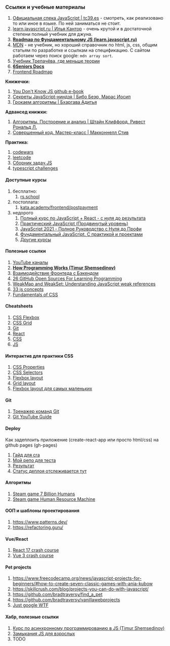 ### Ссылки и учебные материалы
1. [Официальная спека JavaScript | tc39.es](https://tc39.es/ecma262/) - смотреть, как реализовано то или иное в языке. По ней заниматься не стоит.
2. [learn.javascript.ru | Илья Кантор](https://learn.javascript.ru/) - очень крутой и в достаточной степени полный учебник для джуна.
3. **[Roadmap по Фундаментальному JS (learn.javascript.ru)](https://maximumjavascript.github.io/roadmap/)**
4. [MDN](https://developer.mozilla.org/ru/) - не учебник, но хороший cправочник по html, js, css, общим статьям по разработке и ссылкам на спецификацию. С сайтом работаем через поиск google:  `mdn array sort`.
5. [Учебник Трепачёва, где меньше теории](http://code.mu/ru/javascript/book/prime/)
6. **[6Seniors Docs](https://ancaiman.github.io/6-seniors-docs)**
7. [Frontend Roadmap](https://roadmap.sh/frontend)

**Книжечки:**
1. [You Don't Know JS github e-book](https://github.com/azat-io/you-dont-know-js-ru)
2. [Секреты JavaScript-ниндзя | Бибо Беэр, Марас Иосип](https://www.ozon.ru/product/sekrety-javascript-nindzya-142089820/?sh=KUY5VpoB)
3. [Грокаем алгоритмы | Бхаргава Адитья](https://www.ozon.ru/product/grokaem-algoritmy-illyustrirovannoe-posobie-dlya-programmistov-i-lyubopytstvuyushchih-139296295/?sh=5LL2VBN_oA)

**Адвансед книжки:**
1. [Алгоритмы. Построение и анализ | Штайн Клиффорд, Ривест Рональд Л.](https://www.ozon.ru/product/algoritmy-postroenie-i-analiz-33769775/?sh=5_6rVRLbNg)
2. [Cовершенный код. Мастер-класс | Макконнелл Стив](https://www.ozon.ru/product/sovershennyy-kod-master-klass-138437220/?sh=5_6rVeeZqA)

**Практика:**
1. [codewars](https://www.codewars.com/dashboard)
2. [leetcode](https://leetcode.com/)
3. [Сборник задач JS](https://github.com/lydiahallie/javascript-questions/blob/master/ru-RU/README.md)
4. [typescript challenges](https://github.com/type-challenges/type-challenges)

#### Доступные курсы
1. бесплатно: 
    1. [rs.school](https://rs.school/js)
2. постоплата: 
    1. [kata.academy/frontend/postpayment](https://kata.academy/frontend/postpayment)
3. недорого
    1. [Полный курс по JavaScript + React - с нуля до результата](https://www.udemy.com/course/javascript_full/)
    2. [Практический JavaScript (Продвинутый уровень)](https://www.udemy.com/course/javascript_practice/)
    3. [JavaScript 2021 - Полное Руководство с Нуля до Профи](https://www.udemy.com/course/javascript-full-guide/)
    4. [Фундаментальный JavaScript. С практикой и проектами](https://www.udemy.com/course/fundamental-javascript/)
    5. [Другие курсы](https://www.udemy.com/topic/javascript/)

#### Полезные ссылки
1. [YouTube каналы](https://www.youtube.com/channel/UCNj7cgRX4_ZqnT24WqJRKpA/channels)
2. **[How Programming Works (Timur Shemsedinov)](https://github.com/HowProgrammingWorks/Index)**
3. [Взаимодействие Фронтеда с Бэкендом](https://youtu.be/3ZndZCQr710)
4. [26 GitHub Open Sources For Learning Programming](https://javascript.plainenglish.io/26-github-open-sources-for-learning-programming-4d0021d9f336)
5. [WeakMap and WeakSet: Understanding JavaScript weak references](https://blog.logrocket.com/weakmap-weakset-understanding-javascript-weak-references/)
6. [33 js concepts](https://github.com/leonardomso/33-js-concepts)
7. [Fundamentals of CSS](https://youtu.be/yMEjLBKyvEg)

#### Cheatsheets
1. [CSS Flexbox](https://flexbox.malven.co/)
2. [CSS Grid](https://grid.malven.co/)
3. [Git](https://gitsheet.wtf/)
4. [React](http://www.developer-cheatsheets.com/react)
5. [CSS](https://websitesetup.org/css3-cheat-sheet/)
6. [JS](https://ilovecoding.org/blog/js-cheatsheet)

#### Интерактив для практики CSS 
1. [CSS Properties](https://codepip.com/games/css-surgeon/)
2. [CSS Selectors](https://flukeout.github.io/)
3. [Flexbox layout](https://flexboxfroggy.com/#ru)
4. [Grid layout](https://cssgridgarden.com/#ru)
5. [Flexbox layout для самых маленьких](http://www.flexboxdefense.com/)

#### Git
1. [Тренажер команд Git](https://learngitbranching.js.org/?locale=ru_RU)
2. [Git YouTube Guide](https://www.youtube.com/watch?v=SEvR78OhGtw)

#### Deploy
Как задеплоить приложение (create-react-app или просто html/css) на github pages (gh-pages)

1. [Гайд для cra](https://github.com/gitname/react-gh-pages)
2. [Мой репо для теста](https://github.com/maximumJavascript/test-deploy-cra)
3. [Результат](https://maximumjavascript.github.io/test-deploy-cra/)
4. [Статус деплоя отслеживается тут](https://github.com/maximumJavascript/test-deploy-cra/actions)

#### Алгоритмы
1. [Steam game 7 Billion Humans](https://store.steampowered.com/app/792100/7_Billion_Humans/)
2. [Steam game Human Resource Machine](https://store.steampowered.com/app/375820/Human_Resource_Machine/)

#### ООП и шаблоны проектирования
1. https://www.patterns.dev/
2. https://refactoring.guru/

#### Vue/React
1. [React 17 crash course](https://www.youtube.com/watch?v=w7ejDZ8SWv8)
2. [Vue 3 crash course](https://www.youtube.com/watch?v=qZXt1Aom3Cs)

#### Pet projects
1. https://www.freecodecamp.org/news/javascript-projects-for-beginners/#how-to-create-seven-classic-games-with-ania-kubow
2. https://skillcrush.com/blog/projects-you-can-do-with-javascript/
3. https://github.com/bradtraversy/find_a_pet
4. https://github.com/bradtraversy/vanillawebprojects
5. [Just google WTF](https://www.google.com/search?q=native+js+pet+projects&newwindow=1&ei=xdXVYdKdB5fzrgTP-oKYDA&ved=0ahUKEwiSlPzokZv1AhWXuYsKHU-9AMMQ4dUDCA4&uact=5&oq=native+js+pet+projects&gs_lcp=Cgdnd3Mtd2l6EAM6BwgAEEcQsANKBAhBGABKBAhGGABQ1gNYhQVg6AhoAXABeACAAVCIAZwBkgEBMpgBAKABAcgBCMABAQ&sclient=gws-wiz)

#### Хабр, полезные ссылки
1. [Курс по асинхронному программированию в JS (Timur Shemsedinov)](https://habr.com/ru/post/452974/) 
2. [Замыкания JS для взрослых](https://habr.com/ru/post/474852/)
3. TODO
